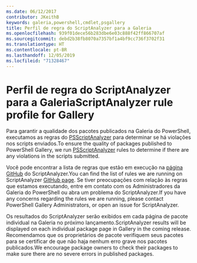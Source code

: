 ```yaml
---
ms.date: 06/12/2017
contributor: JKeithB
keywords: galeria,powershell,cmdlet,psgallery
title: Perfil de regra do ScriptAnalyzer para a Galeria
ms.openlocfilehash: 939f01dece56b283dbe6e03c888f42ff866707af
ms.sourcegitcommit: debd2b38fb8070a7357bf1a4bf9cc736f3702f31
ms.translationtype: HT
ms.contentlocale: pt-BR
ms.lasthandoff: 12/05/2019
ms.locfileid: "71328467"
---
```

# <a name="scriptanalyzer-rule-profile-for-gallery"></a><span data-ttu-id="ecbea-103">Perfil de regra do ScriptAnalyzer para a Galeria</span><span class="sxs-lookup"><span data-stu-id="ecbea-103">ScriptAnalyzer rule profile for Gallery</span></span>

<span data-ttu-id="ecbea-104">Para garantir a qualidade dos pacotes publicados na Galeria do PowerShell, executamos as regras do [PSScriptAnalyzer](https://github.com/PowerShell/PSScriptAnalyzer) para determinar se há violações nos scripts enviados.</span><span class="sxs-lookup"><span data-stu-id="ecbea-104">To ensure the quality of packages published to PowerShell Gallery, we run [PSScriptAnalyzer](https://github.com/PowerShell/PSScriptAnalyzer) rules to determine if there are any violations in the scripts submitted.</span></span>

<span data-ttu-id="ecbea-105">Você pode encontrar a lista de regras que estão em execução na [página GitHub](https://github.com/PowerShell/PSScriptAnalyzer/blob/development/Engine/Settings/PSGallery.psd1) do ScriptAnalyzer.</span><span class="sxs-lookup"><span data-stu-id="ecbea-105">You can find the list of rules we are running on ScriptAnalyzer [GitHub page](https://github.com/PowerShell/PSScriptAnalyzer/blob/development/Engine/Settings/PSGallery.psd1).</span></span>
<span data-ttu-id="ecbea-106">Se tiver preocupações com relação às regras que estamos executando, entre em contato com os Administradores da Galeria do PowerShell ou abra um problema do ScriptAnalyzer.</span><span class="sxs-lookup"><span data-stu-id="ecbea-106">If you have any concerns regarding the rules we are running, please contact PowerShell Gallery Administrators, or open an issue for ScriptAnalyzer.</span></span>

<span data-ttu-id="ecbea-107">Os resultados do ScriptAnalyzer serão exibidos em cada página de pacote individual na Galeria no próximo lançamento.</span><span class="sxs-lookup"><span data-stu-id="ecbea-107">ScriptAnalyzer results will be displayed on each individual package page in Gallery in the coming release.</span></span> <span data-ttu-id="ecbea-108">Recomendamos que os proprietários de pacote verifiquem seus pacotes para se certificar de que não haja nenhum erro grave nos pacotes publicados.</span><span class="sxs-lookup"><span data-stu-id="ecbea-108">We encourage package owners to check their packages to make sure there are no severe errors in published packages.</span></span>
